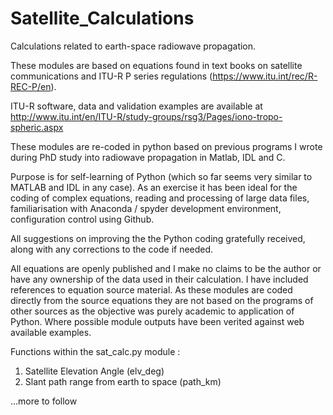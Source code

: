 # Satellite_Calculations
Calculations related to earth-space radiowave propagation.

These modules are based on equations found in text books on satellite communications and ITU-R P series regulations (https://www.itu.int/rec/R-REC-P/en).

ITU-R software, data and validation examples are available at http://www.itu.int/en/ITU-R/study-groups/rsg3/Pages/iono-tropo-spheric.aspx

These modules are re-coded in python based on previous programs I wrote during PhD study into radiowave propagation in Matlab, IDL and C. 

Purpose is for self-learning of Python (which so far seems very similar to MATLAB and IDL in any case). As an exercise it has been ideal for the coding of complex equations, reading and processing of large data files, familiarisation with Anaconda / spyder development environment, configuration control using Github. 

All suggestions on improving the the Python coding gratefully received, along with any corrections to the code if needed.

All equations are openly published and I make no claims to be the author or have any ownership of the data used in their calculation. I have included references to equation source material. As these modules are coded directly from the source equations they are not based on the programs of other sources as the objective was purely academic to application of Python. Where possible module outputs have been verited against web available examples.

Functions within the sat_calc.py module :

1. Satellite Elevation Angle (elv_deg)
2. Slant path range from earth to space (path_km)

...more to follow

